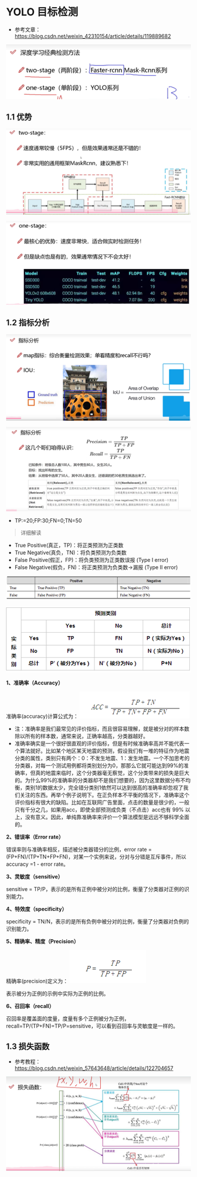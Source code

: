 # YOLO 目标检测

- 参考文章：https://blog.csdn.net/weixin_42310154/article/details/119889682

![image-20241007085936376](images/image-20241007085936376.png)

## 1.1 优势

![image-20241007090453382](images/image-20241007090453382.png)

![image-20241007090122405](images/image-20241007090122405.png)

## 1.2 指标分析

![image-20241007090601286](images/image-20241007090601286.png)

![image-20241007091126761](images/image-20241007091126761.png)

- TP:=20;FP:30;FN=0;TN=50

> 详细解读

- True Positive(真正，TP)：将正类预测为正类数
- True Negative(真负，TN)：将负类预测为负类数
- False Positive(假正，FP)：将负类预测为正类数误报 (Type I error)
- False Negative(假负，FN)：将正类预测为负类数→漏报 (Type II error)

![这里写图片描述](images/719c51725157f9e6429065d8a70ec790.png)

![这里写图片描述](images/182d5e3e59f8e0d5f9001009f22837d8.png)

**1、准确率（Accuracy）**

准确率(accuracy)计算公式为：
![这里写图片描述](images/454770cededf374ef2bff4d4fba66751.png)

- 注：准确率是我们最常见的评价指标，而且很容易理解，就是被分对的样本数除以所有的样本数，通常来说，正确率越高，分类器越好。
- 准确率确实是一个很好很直观的评价指标，但是有时候准确率高并不能代表一个算法就好。比如某个地区某天地震的预测，假设我们有一堆的特征作为地震分类的属性，类别只有两个：0：不发生地震、1：发生地震。一个不加思考的分类器，对每一个测试用例都将类别划分为0，那那么它就可能达到99%的准确率，但真的地震来临时，这个分类器毫无察觉，这个分类带来的损失是巨大的。为什么99%的准确率的分类器却不是我们想要的，因为这里数据分布不均衡，类别1的数据太少，完全错分类别1依然可以达到很高的准确率却忽视了我们关注的东西。再举个例子说明下。在正负样本不平衡的情况下，准确率这个评价指标有很大的缺陷。比如在互联网广告里面，点击的数量是很少的，一般只有千分之几，如果用acc，即使全部预测成负类（不点击）acc也有 99% 以上，没有意义。因此，单纯靠准确率来评价一个算法模型是远远不够科学全面的。

**2、错误率（Error rate）**

错误率则与准确率相反，描述被分类器错分的比例，error rate = (FP+FN)/(TP+TN+FP+FN)，对某一个实例来说，分对与分错是互斥事件，所以accuracy =1 - error rate。

**3、灵敏度（sensitive）**

sensitive = TP/P，表示的是所有正例中被分对的比例，衡量了分类器对正例的识别能力。

**4、特效度（specificity）**

specificity = TN/N，表示的是所有负例中被分对的比例，衡量了分类器对负例的识别能力。

**5、精确率、精度（Precision）**

精确率(precision)定义为：
![这里写图片描述](images/ab180ceb79832a985f0d1372a993e73d.png)

表示被分为正例的示例中实际为正例的比例。

**6、召回率（recall）**

召回率是覆盖面的度量，度量有多个正例被分为正例，recall=TP/(TP+FN)=TP/P=sensitive，可以看到召回率与灵敏度是一样的。

## 1.3 损失函数

- 参考教程：https://blog.csdn.net/weixin_57643648/article/details/122704657

![image-20241007100752405](images/image-20241007100752405.png)